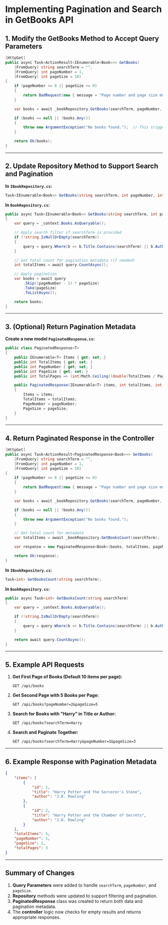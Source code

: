 # Implementing Pagination and Search in GetBooks API

## 1. Modify the GetBooks Method to Accept Query Parameters

```csharp
[HttpGet]
public async Task<ActionResult<IEnumerable<Book>>> GetBooks(
    [FromQuery] string searchTerm = "",
    [FromQuery] int pageNumber = 1,
    [FromQuery] int pageSize = 10)
{
    if (pageNumber <= 0 || pageSize <= 0)
    {
        return BadRequest(new { message = "Page number and page size must be greater than zero." });
    }

    var books = await _bookRepository.GetBooks(searchTerm, pageNumber, pageSize);

    if (books == null || !books.Any())
    {
        throw new ArgumentException("No books found.");  // This triggers 400 BadRequest via middleware
    }

    return Ok(books);
}
```

---

## 2. Update Repository Method to Support Search and Pagination

**In `IBookRepository.cs`:**

```csharp
Task<IEnumerable<Book>> GetBooks(string searchTerm, int pageNumber, int pageSize);
```

**In `BookRepository.cs`:**

```csharp
public async Task<IEnumerable<Book>> GetBooks(string searchTerm, int pageNumber, int pageSize)
{
    var query = _context.Books.AsQueryable();

    // Apply search filter if searchTerm is provided
    if (!string.IsNullOrEmpty(searchTerm))
    {
        query = query.Where(b => b.Title.Contains(searchTerm) || b.Author.Contains(searchTerm));
    }

    // Get total count for pagination metadata (if needed)
    int totalItems = await query.CountAsync();

    // Apply pagination
    var books = await query
        .Skip((pageNumber - 1) * pageSize)
        .Take(pageSize)
        .ToListAsync();

    return books;
}
```

---

## 3. (Optional) Return Pagination Metadata

**Create a new model `PaginatedResponse.cs`:**

```csharp
public class PaginatedResponse<T>
{
    public IEnumerable<T> Items { get; set; }
    public int TotalItems { get; set; }
    public int PageNumber { get; set; }
    public int PageSize { get; set; }
    public int TotalPages => (int)Math.Ceiling((double)TotalItems / PageSize);

    public PaginatedResponse(IEnumerable<T> items, int totalItems, int pageNumber, int pageSize)
    {
        Items = items;
        TotalItems = totalItems;
        PageNumber = pageNumber;
        PageSize = pageSize;
    }
}
```

---

## 4. Return Paginated Response in the Controller

```csharp
[HttpGet]
public async Task<ActionResult<PaginatedResponse<Book>>> GetBooks(
    [FromQuery] string searchTerm = "",
    [FromQuery] int pageNumber = 1,
    [FromQuery] int pageSize = 10)
{
    if (pageNumber <= 0 || pageSize <= 0)
    {
        return BadRequest(new { message = "Page number and page size must be greater than zero." });
    }

    var books = await _bookRepository.GetBooks(searchTerm, pageNumber, pageSize);

    if (books == null || !books.Any())
    {
        throw new ArgumentException("No books found.");
    }

    // Get total count for metadata
    var totalItems = await _bookRepository.GetBooksCount(searchTerm);

    var response = new PaginatedResponse<Book>(books, totalItems, pageNumber, pageSize);

    return Ok(response);
}
```

**In `IBookRepository.cs`:**

```csharp
Task<int> GetBooksCount(string searchTerm);
```

**In `BookRepository.cs`:**

```csharp
public async Task<int> GetBooksCount(string searchTerm)
{
    var query = _context.Books.AsQueryable();

    if (!string.IsNullOrEmpty(searchTerm))
    {
        query = query.Where(b => b.Title.Contains(searchTerm) || b.Author.Contains(searchTerm));
    }

    return await query.CountAsync();
}
```

---

## 5. Example API Requests

1. **Get First Page of Books (Default 10 items per page):**

   ```
   GET /api/books
   ```

2. **Get Second Page with 5 Books per Page:**

   ```
   GET /api/books?pageNumber=2&pageSize=5
   ```

3. **Search for Books with "Harry" in Title or Author:**

   ```
   GET /api/books?searchTerm=Harry
   ```

4. **Search and Paginate Together:**

   ```
   GET /api/books?searchTerm=Harry&pageNumber=1&pageSize=3
   ```

---

## 6. Example Response with Pagination Metadata

```json
{
    "items": [
        {
            "id": 1,
            "title": "Harry Potter and the Sorcerer's Stone",
            "author": "J.K. Rowling"
        },
        {
            "id": 2,
            "title": "Harry Potter and the Chamber of Secrets",
            "author": "J.K. Rowling"
        }
    ],
    "totalItems": 5,
    "pageNumber": 1,
    "pageSize": 2,
    "totalPages": 3
}
```

---

## Summary of Changes

1. **Query Parameters** were added to handle `searchTerm`, `pageNumber`, and `pageSize`.
2. **Repository** methods were updated to support filtering and pagination.
3. **PaginatedResponse** class was created to return both data and pagination metadata.
4. The **controller** logic now checks for empty results and returns appropriate responses.

